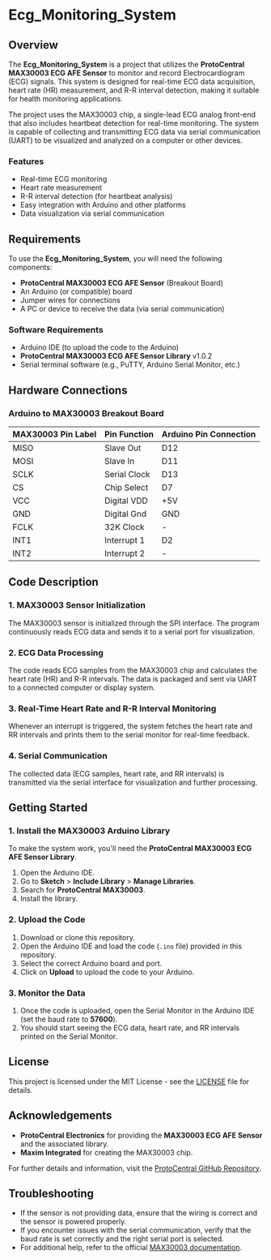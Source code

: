 # Ecg_Monitoring_System

## Overview

The **Ecg_Monitoring_System** is a project that utilizes the **ProtoCentral MAX30003 ECG AFE Sensor** to monitor and record Electrocardiogram (ECG) signals. This system is designed for real-time ECG data acquisition, heart rate (HR) measurement, and R-R interval detection, making it suitable for health monitoring applications.

The project uses the MAX30003 chip, a single-lead ECG analog front-end that also includes heartbeat detection for real-time monitoring. The system is capable of collecting and transmitting ECG data via serial communication (UART) to be visualized and analyzed on a computer or other devices.

### Features
- Real-time ECG monitoring
- Heart rate measurement
- R-R interval detection (for heartbeat analysis)
- Easy integration with Arduino and other platforms
- Data visualization via serial communication

## Requirements

To use the **Ecg_Monitoring_System**, you will need the following components:

- **ProtoCentral MAX30003 ECG AFE Sensor** (Breakout Board)
- An Arduino (or compatible) board
- Jumper wires for connections
- A PC or device to receive the data (via serial communication)

### Software Requirements
- Arduino IDE (to upload the code to the Arduino)
- **ProtoCentral MAX30003 ECG AFE Sensor Library** v1.0.2
- Serial terminal software (e.g., PuTTY, Arduino Serial Monitor, etc.)

## Hardware Connections

### Arduino to MAX30003 Breakout Board

| MAX30003 Pin Label | Pin Function         | Arduino Pin Connection |
|--------------------|----------------------|------------------------|
| MISO               | Slave Out            | D12                    |
| MOSI               | Slave In             | D11                    |
| SCLK               | Serial Clock         | D13                    |
| CS                 | Chip Select          | D7                     |
| VCC                | Digital VDD          | +5V                    |
| GND                | Digital Gnd          | GND                    |
| FCLK               | 32K Clock            | -                      |
| INT1               | Interrupt 1          | D2                     |
| INT2               | Interrupt 2          | -                      |

## Code Description

### 1. **MAX30003 Sensor Initialization**
The MAX30003 sensor is initialized through the SPI interface. The program continuously reads ECG data and sends it to a serial port for visualization.

### 2. **ECG Data Processing**
The code reads ECG samples from the MAX30003 chip and calculates the heart rate (HR) and R-R intervals. The data is packaged and sent via UART to a connected computer or display system.

### 3. **Real-Time Heart Rate and R-R Interval Monitoring**
Whenever an interrupt is triggered, the system fetches the heart rate and RR intervals and prints them to the serial monitor for real-time feedback.

### 4. **Serial Communication**
The collected data (ECG samples, heart rate, and RR intervals) is transmitted via the serial interface for visualization and further processing.

## Getting Started

### 1. Install the MAX30003 Arduino Library

To make the system work, you'll need the **ProtoCentral MAX30003 ECG AFE Sensor Library**.

1. Open the Arduino IDE.
2. Go to **Sketch** > **Include Library** > **Manage Libraries**.
3. Search for **ProtoCentral MAX30003**.
4. Install the library.

### 2. Upload the Code

1. Download or clone this repository.
2. Open the Arduino IDE and load the code (`.ino` file) provided in this repository.
3. Select the correct Arduino board and port.
4. Click on **Upload** to upload the code to your Arduino.

### 3. Monitor the Data

1. Once the code is uploaded, open the Serial Monitor in the Arduino IDE (set the baud rate to **57600**).
2. You should start seeing the ECG data, heart rate, and RR intervals printed on the Serial Monitor.

## License

This project is licensed under the MIT License - see the [LICENSE](LICENSE) file for details.

## Acknowledgements

- **ProtoCentral Electronics** for providing the **MAX30003 ECG AFE Sensor** and the associated library.
- **Maxim Integrated** for creating the MAX30003 chip.

For further details and information, visit the [ProtoCentral GitHub Repository](https://github.com/Protocentral/protocentral_max30003).

## Troubleshooting

- If the sensor is not providing data, ensure that the wiring is correct and the sensor is powered properly.
- If you encounter issues with the serial communication, verify that the baud rate is set correctly and the right serial port is selected.
- For additional help, refer to the official [MAX30003 documentation](https://www.maximintegrated.com/en/products/analog/biometric-sensing/MAX30003.html).
